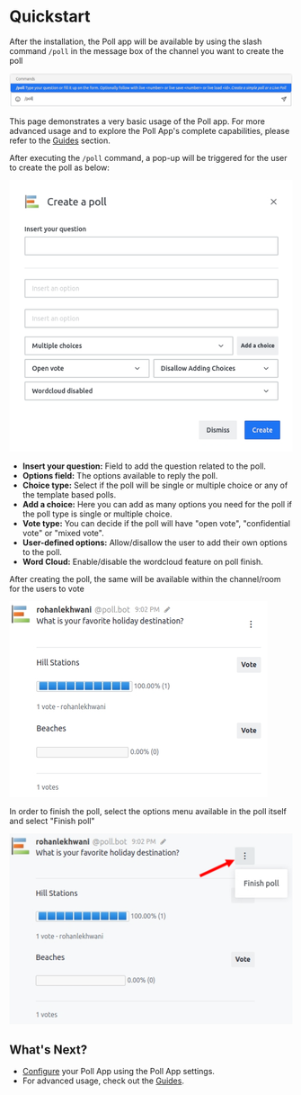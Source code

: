 # Quickstart

After the installation, the Poll app will be available by using the slash command `/poll` in the message box of the channel you want to create the poll

![](../../../.gitbook/assets/poll-plus/poll_3.jpg)

This page demonstrates a very basic usage of the Poll app. For more advanced usage and to explore the Poll App's complete capabilities, please refer to the [Guides](/guides/mixed-visibility-polls.md) section.

After executing the `/poll` command, a pop-up will be triggered for the user to create the poll as below:

![](../../../.gitbook/assets/poll-plus/poll_1.jpg)

- **Insert your question:** Field to add the question related to the poll.
- **Options field:** The options available to reply the poll.
- **Choice type:** Select if the poll will be single or multiple choice or any of the template based polls.
- **Add a choice:** Here you can add as many options you need for the poll if the poll type is single or multiple choice.
- **Vote type:** You can decide if the poll will have "open vote", "confidential vote" or "mixed vote".
- **User-defined options:** Allow/disallow the user to add their own options to the poll.
- **Word Cloud:** Enable/disable the wordcloud feature on poll finish.

After creating the poll, the same will be available within the channel/room for the users to vote

![](../../../.gitbook/assets/poll-plus/poll_5.jpg)

In order to finish the poll, select the options menu available in the poll itself and select "Finish poll"

![](../../../.gitbook/assets/poll-plus/poll_6.jpg)

## What's Next?
- [Configure](./settings.md) your Poll App using the Poll App settings.
- For advanced usage, check out the [Guides](./guides/mixed-visibility-polls.md).

